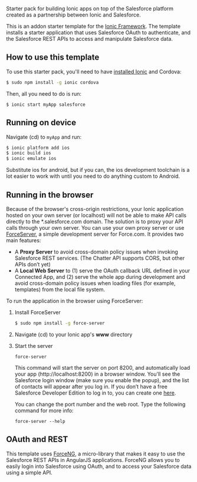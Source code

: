 Starter pack for building Ionic apps on top of the Salesforce platform created as a partnership between Ionic and Salesforce.

This is an addon starter template for the [Ionic Framework](http://ionicframework.com/). The template installs a starter application that uses Salesforce OAuth to authenticate, and the Salesforce REST APIs to access and manipulate Salesforce data.

## How to use this template

To use this starter pack, you'll need to have [installed Ionic](http://ionicframework.com/getting-started) and Cordova:

```bash
$ sudo npm install -g ionic cordova
```

Then, all you need to do is run:
```
$ ionic start myApp salesforce
```

## Running on device

Navigate (cd) to `myApp` and run:

```bash
$ ionic platform add ios
$ ionic build ios
$ ionic emulate ios
```

Substitute ios for android, but if you can, the ios development toolchain is a lot easier to work with until you need to do anything custom to Android.

## Running in the browser

Because of the browser's cross-origin restrictions, your Ionic application hosted on your own server (or localhost) will not be able to make API calls directly to the *.salesforce.com domain. The solution is to proxy your API calls through your own server. You can use your own proxy server or use [ForceServer](https://github.com/ccoenraets/force-server), a simple development server for Force.com. It provides two main features:

- A **Proxy Server** to avoid cross-domain policy issues when invoking Salesforce REST services. (The Chatter API supports CORS, but other APIs don’t yet)
- A **Local Web Server** to (1) serve the OAuth callback URL defined in your Connected App, and (2) serve the whole app during development and avoid cross-domain policy issues when loading files (for example, templates) from the local file system.

To run the application in the browser using ForceServer:

1. Install ForceServer

    ```bash
    $ sudo npm install -g force-server
    ```

2. Navigate (cd) to your Ionic app's **www** directory  

3. Start the server

    ```
    force-server
    ```

    This command will start the server on port 8200, and automatically load your app (http://localhost:8200) in a browser window. You'll see the Salesforce login window (make sure you enable the popup), and the list of contacts will appear after you log in. If you don’t have a free Salesforce Developer Edition to log in to, you can create one [here](http://developer.salesforce.com/signup).

    You can change the port number and the web root. Type the following command for more info:

    ```
    force-server --help
    ```

## OAuth and REST

This template uses [ForceNG](https://github.com/ccoenraets/forceng), a micro-library that makes it easy to use the Salesforce REST APIs in AngularJS applications. ForceNG allows you to easily login into Salesforce using OAuth, and to access your Salesforce data using a simple API.
